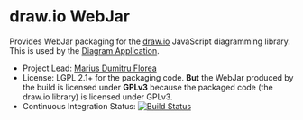 # draw.io WebJar

Provides WebJar packaging for the [draw.io](https://www.draw.io) JavaScript diagramming library. This is used by the [Diagram Application](https://github.com/xwiki-contrib/application-diagram/).

* Project Lead: [Marius Dumitru Florea](http://www.xwiki.org/xwiki/bin/view/XWiki/mflorea)
* License: LGPL 2.1+ for the packaging code. **But** the WebJar produced by the build is licensed under **GPLv3** because the packaged code (the draw.io library) is licensed under GPLv3.
* Continuous Integration Status: [![Build Status](http://ci.xwiki.org/job/XWiki%20Contrib/job/draw.io/job/master/badge/icon)](http://ci.xwiki.org/view/Contrib/job/XWiki%20Contrib/job/draw.io/job/master/)
